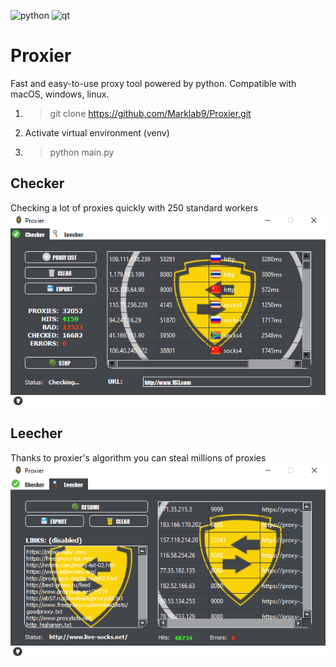 ![python](https://img.shields.io/badge/python-v3.7-yellow)
![qt](https://img.shields.io/badge/PyQt-v5-red)
# Proxier
Fast and easy-to-use proxy tool powered by python.
Compatible with macOS, windows, linux.

1. > git clone https://github.com/Marklab9/Proxier.git
1. Activate virtual environment (venv)
1. > python main.py

## Checker
Checking a lot of proxies quickly with 250 standard workers
![checker](https://github.com/Marklab9/Proxier/blob/master/docs/checker.PNG?raw=true)


## Leecher
Thanks to proxier's algorithm you can steal millions of proxies
![leecher](https://github.com/Marklab9/Proxier/blob/master/docs/leecher.PNG?raw=true)
